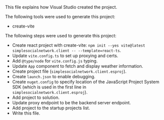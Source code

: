 This file explains how Visual Studio created the project.

The following tools were used to generate this project:
- create-vite

The following steps were used to generate this project:
- Create react project with create-vite: `npm init --yes vite@latest simplesocialnetwork.client -- --template=react-ts`.
- Update `vite.config.ts` to set up proxying and certs.
- Add `@type/node` for `vite.config.js` typing.
- Update `App` component to fetch and display weather information.
- Create project file (`simplesocialnetwork.client.esproj`).
- Create `launch.json` to enable debugging.
- Create `nuget.config` to specify location of the JavaScript Project System SDK (which is used in the first line in `simplesocialnetwork.client.esproj`).
- Add project to solution.
- Update proxy endpoint to be the backend server endpoint.
- Add project to the startup projects list.
- Write this file.
